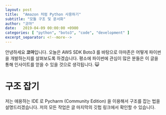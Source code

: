 ```yaml
---
layout: post
title:  "Amazon 처럼 Python 사용하기"
subtitle: "모듈 구조 및 문서화"
author: "코마"
date:   2019-04-09 00:00:00 +0900
categories: [ "python", "boto3", "code", "development" ]
excerpt_separator: <!--more-->
---
```


안녕하세요 **코마**입니다. 오늘은 AWS SDK Boto3 를 바탕으로 아마존은 어떻게 파이썬을 개발하는지를 살펴보도록 하겠습니다. 평소에 파이썬에 관심이 많은 분들은 이 글을 통해 인사이트를 얻을 수 있을 것으로 생각됩니다. 😺

<!--more-->

# 구조 잡기

저는 애용하는 IDE 로 Pycharm (Community Edition) 을 이용해서 구조를 잡는 법을 설명드리겠습니다. 저의 모든 작업은 글 마지막의 깃헙 링크에서 확인할 수 있습니다.


